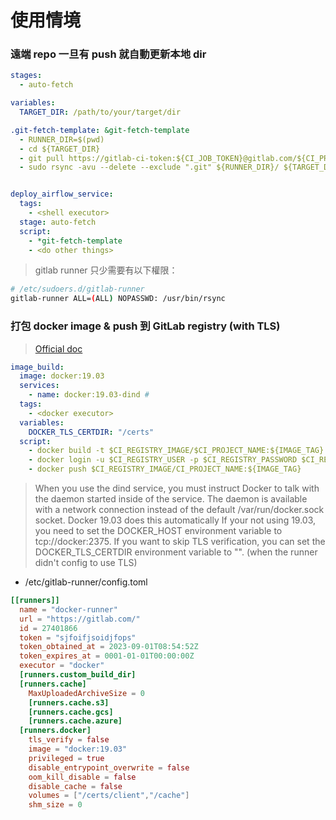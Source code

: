 # 使用情境


### 遠端 repo 一旦有 push 就自動更新本地 dir

```yaml
stages:
  - auto-fetch

variables:
  TARGET_DIR: /path/to/your/target/dir

.git-fetch-template: &git-fetch-template
  - RUNNER_DIR=$(pwd)
  - cd ${TARGET_DIR}
  - git pull https://gitlab-ci-token:${CI_JOB_TOKEN}@gitlab.com/${CI_PROJECT_PATH}.git $CI_COMMIT_REF_NAME
  - sudo rsync -avu --delete --exclude ".git" ${RUNNER_DIR}/ ${TARGET_DIR}


deploy_airflow_service:
  tags:
    - <shell executor>
  stage: auto-fetch
  script:
    - *git-fetch-template
    - <do other things>
```

> gitlab runner 只少需要有以下權限：

```bash
# /etc/sudoers.d/gitlab-runner
gitlab-runner ALL=(ALL) NOPASSWD: /usr/bin/rsync
```

### 打包 docker image & push 到 GitLab registry (with TLS)

> [Official doc](https://docs.gitlab.com/ee/ci/docker/using_docker_build.html#use-docker-in-docker-executor)


```yaml
image_build:
  image: docker:19.03 
  services:
    - name: docker:19.03-dind # 
  tags: 
    - <docker executor>
  variables:
    DOCKER_TLS_CERTDIR: "/certs"
  script:
    - docker build -t $CI_REGISTRY_IMAGE/$CI_PROJECT_NAME:${IMAGE_TAG} .
    - docker login -u $CI_REGISTRY_USER -p $CI_REGISTRY_PASSWORD $CI_REGISTRY
    - docker push $CI_REGISTRY_IMAGE/CI_PROJECT_NAME:${IMAGE_TAG}
```

> When you use the dind service, you must instruct Docker to talk with the daemon started inside of the service.
> The daemon is available with a network connection instead of the default /var/run/docker.sock socket.
> Docker 19.03 does this automatically
> If your not using 19.03, you need to set the DOCKER_HOST environment variable to tcp://docker:2375.
> If you want to skip TLS verification, you can set the DOCKER_TLS_CERTDIR environment variable to "". (when the runner didn't config to use TLS)



* /etc/gitlab-runner/config.toml

```toml
[[runners]]
  name = "docker-runner"
  url = "https://gitlab.com/"
  id = 27401866
  token = "sjfoifjsoidjfops"
  token_obtained_at = 2023-09-01T08:54:52Z
  token_expires_at = 0001-01-01T00:00:00Z
  executor = "docker"
  [runners.custom_build_dir]
  [runners.cache]
    MaxUploadedArchiveSize = 0
    [runners.cache.s3]
    [runners.cache.gcs]
    [runners.cache.azure]
  [runners.docker]
    tls_verify = false
    image = "docker:19.03"
    privileged = true
    disable_entrypoint_overwrite = false
    oom_kill_disable = false
    disable_cache = false
    volumes = ["/certs/client","/cache"]
    shm_size = 0
```